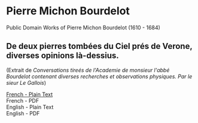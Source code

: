 # Pierre Michon Bourdelot

Public Domain Works of Pierre Michon Bourdelot (1610 - 1684)

## De deux pierres tombées du Ciel prés de Verone, diverses opinions là-dessius.

(Extrait de _Conversations tireés de l'Academie de monsieur l'abbé Bourdelot contenant diverses recherches et observations physiques. Par le sieur Le Gallois_)

[French - Plain Text](deux-pierres-tombees-du-ciel-pres-de-verone/full-text-french.md)  
French - PDF  
English - Plain Text  
English - PDF

